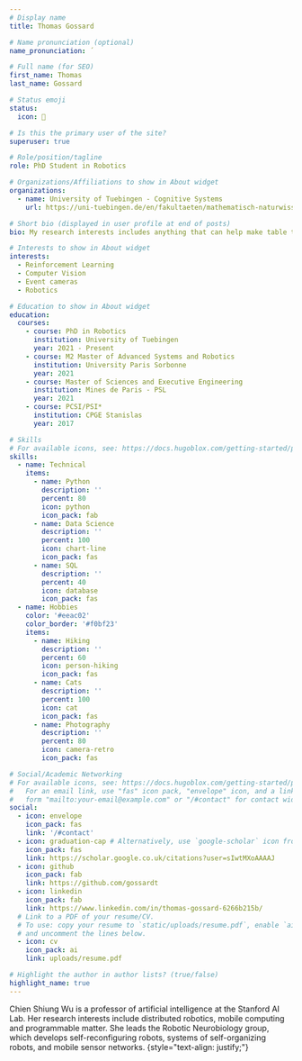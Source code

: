```yaml
---
# Display name
title: Thomas Gossard

# Name pronunciation (optional)
name_pronunciation: ´

# Full name (for SEO)
first_name: Thomas
last_name: Gossard

# Status emoji
status:
  icon: 🤖

# Is this the primary user of the site?
superuser: true

# Role/position/tagline
role: PhD Student in Robotics

# Organizations/Affiliations to show in About widget
organizations:
  - name: University of Tuebingen - Cognitive Systems
    url: https://uni-tuebingen.de/en/fakultaeten/mathematisch-naturwissenschaftliche-fakultaet/fachbereiche/informatik/lehrstuehle/kognitive-systeme/

# Short bio (displayed in user profile at end of posts)
bio: My research interests includes anything that can help make table tennis robots even better than humans.

# Interests to show in About widget
interests:
  - Reinforcement Learning
  - Computer Vision
  - Event cameras
  - Robotics

# Education to show in About widget
education:
  courses:
    - course: PhD in Robotics
      institution: University of Tuebingen
      year: 2021 - Present
    - course: M2 Master of Advanced Systems and Robotics
      institution: University Paris Sorbonne
      year: 2021
    - course: Master of Sciences and Executive Engineering
      institution: Mines de Paris - PSL
      year: 2021
    - course: PCSI/PSI*
      institution: CPGE Stanislas
      year: 2017

# Skills
# For available icons, see: https://docs.hugoblox.com/getting-started/page-builder/#icons
skills:
  - name: Technical
    items:
      - name: Python
        description: ''
        percent: 80
        icon: python
        icon_pack: fab
      - name: Data Science
        description: ''
        percent: 100
        icon: chart-line
        icon_pack: fas
      - name: SQL
        description: ''
        percent: 40
        icon: database
        icon_pack: fas
  - name: Hobbies
    color: '#eeac02'
    color_border: '#f0bf23'
    items:
      - name: Hiking
        description: ''
        percent: 60
        icon: person-hiking
        icon_pack: fas
      - name: Cats
        description: ''
        percent: 100
        icon: cat
        icon_pack: fas
      - name: Photography
        description: ''
        percent: 80
        icon: camera-retro
        icon_pack: fas

# Social/Academic Networking
# For available icons, see: https://docs.hugoblox.com/getting-started/page-builder/#icons
#   For an email link, use "fas" icon pack, "envelope" icon, and a link in the
#   form "mailto:your-email@example.com" or "/#contact" for contact widget.
social:
  - icon: envelope
    icon_pack: fas
    link: '/#contact'
  - icon: graduation-cap # Alternatively, use `google-scholar` icon from `ai` icon pack
    icon_pack: fas
    link: https://scholar.google.co.uk/citations?user=sIwtMXoAAAAJ
  - icon: github
    icon_pack: fab
    link: https://github.com/gossardt
  - icon: linkedin
    icon_pack: fab
    link: https://www.linkedin.com/in/thomas-gossard-6266b215b/
  # Link to a PDF of your resume/CV.
  # To use: copy your resume to `static/uploads/resume.pdf`, enable `ai` icons in `params.yaml`,
  # and uncomment the lines below.
  - icon: cv
    icon_pack: ai
    link: uploads/resume.pdf

# Highlight the author in author lists? (true/false)
highlight_name: true
---
```


Chien Shiung Wu is a professor of artificial intelligence at the Stanford AI Lab. Her research interests include distributed robotics, mobile computing and programmable matter. She leads the Robotic Neurobiology group, which develops self-reconfiguring robots, systems of self-organizing robots, and mobile sensor networks.
{style="text-align: justify;"}
